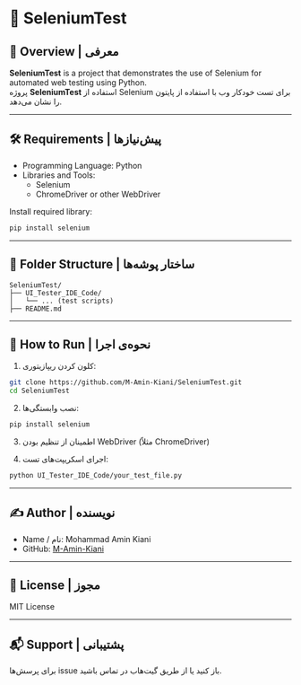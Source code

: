 
# 🧪 SeleniumTest

## 📌 Overview | معرفی

**SeleniumTest** is a project that demonstrates the use of Selenium for automated web testing using Python.  
پروژه **SeleniumTest** استفاده از Selenium برای تست خودکار وب با استفاده از پایتون را نشان می‌دهد.

---

## 🛠️ Requirements | پیش‌نیازها

- Programming Language: Python
- Libraries and Tools:
  - Selenium
  - ChromeDriver or other WebDriver

Install required library:
```bash
pip install selenium
```

---

## 📂 Folder Structure | ساختار پوشه‌ها

```
SeleniumTest/
├── UI_Tester_IDE_Code/
│   └── ... (test scripts)
├── README.md
```

---

## 🚀 How to Run | نحوه‌ی اجرا

1. کلون کردن ریپازیتوری:
```bash
git clone https://github.com/M-Amin-Kiani/SeleniumTest.git
cd SeleniumTest
```

2. نصب وابستگی‌ها:
```bash
pip install selenium
```

3. اطمینان از تنظیم بودن WebDriver (مثلاً ChromeDriver)

4. اجرای اسکریپت‌های تست:
```bash
python UI_Tester_IDE_Code/your_test_file.py
```

---

## ✍️ Author | نویسنده

- Name / نام: Mohammad Amin Kiani
- GitHub: [M-Amin-Kiani](https://github.com/M-Amin-Kiani)

---

## 📄 License | مجوز

MIT License

---

## 📬 Support | پشتیبانی

برای پرسش‌ها issue باز کنید یا از طریق گیت‌هاب در تماس باشید.
